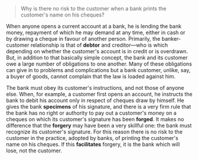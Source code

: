 > Why is there no risk to the customer when a bank prints the customer's name on his cheques?



When anyone opens a current account at a bank, he is lending the bank money, repayment of which he may demand at any time, either in cash or by drawing a cheque in favour of another person. Primarily, the banker-customer relationship is that of **debtor** and creditor—who is which depending on whether the customer's account is in credit or is overdrawn. But, in addition to that basically simple concept, the bank and its customer owe a large number of obligations to one another. Many of these obligations can give in to problems and complications but a bank customer, unlike, say, a buyer of goods, cannot complain that the law is loaded against him.



The bank must obey its customer's instructions, and not those of anyone else. When, for example, a customer first opens an account, he instructs the bank to debit his account only in respect of cheques draw by himself. He gives the bank **specimens** of his signature, and there is a very firm rule that the bank has no right or authority to pay out a customer's money on a cheques on which its customer's signature has been **forged**. It makes no difference that the **forgery** may have been a very skillful one: the bank must recognize its customer's signature. For this reason there is no risk to the customer in the practice, adopted by banks, of printing the customer's name on his cheques. If this **facilitates** forgery, it is the bank which will lose, not the customer.